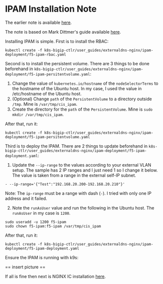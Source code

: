 # IPAM Installation Note

The earlier note is available [here](cis-note.md).

The note is based on Mark Dittmer's guide available [here](https://github.com/mdditt2000/k8s-bigip-ctlr/tree/main/user_guides/externaldns-nginx).

Installing IPAM is simple. First is to install the RBAC:
```
kubectl create -f k8s-bigip-ctlr/user_guides/externaldns-nginx/ipam-deployment/f5-ipam-rbac.yaml
```

Second is to install the persistent volume. There are 3 things to be done beforehand in `k8s-bigip-ctlr/user_guides/externaldns-nginx/ipam-deployment/f5-ipam-persitentvolume.yaml`:

1. Change the value of `kubernetes.io/hostname` of the `nodeSelectorTerms` to the hostname of the Ubuntu host. In my case, I used the value in /etc/hostname of the Ubuntu host.
2. (Optional) Change `path` of the `PersistentVolume` to a directory outside `/tmp`. Mine is `/var/tmp/cis_ipam`.
3. Create the directory for the `path` of the `PersistentVolume`. Mine is `sudo mkdir /var/tmp/cis_ipam`.

After that, run it:
```
kubectl create -f k8s-bigip-ctlr/user_guides/externaldns-nginx/ipam-deployment/f5-ipam-persitentvolume.yaml
```

Third is to deploy the IPAM. There are 2 things to update beforehand in `k8s-bigip-ctlr/user_guides/externaldns-nginx/ipam-deployment/f5-ipam-deployment.yaml`:

1. Update the `--ip-range` to the values according to your external VLAN setup. The sample has 2 IP ranges and I just need 1 so I change it below. The value is taken from a range in the external self-IP subnet.
```
- --ip-range='{"Test":"192.168.20.200-192.168.20.210"}'
```

Note: The `ip-range` must be a range with dash (`-`). I tried with only one IP address and it failed. 

2. Note the `runAsUser` value and run the following in the Ubuntu host. The `runAsUser` in my case is `1200`.
```
sudo useradd -u 1200 f5-ipam
sudo chown f5-ipam:f5-ipam /var/tmp/cis_ipam
```

After that, run it:
```
kubectl create -f k8s-bigip-ctlr/user_guides/externaldns-nginx/ipam-deployment/f5-ipam-deployment.yaml
```

Ensure the IPAM is running with k9s:

== insert picture ==

If all is fine then next is NGINX IC installation [here](nginx-ic-note.md).
